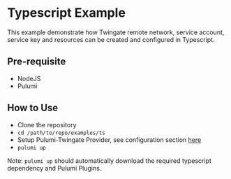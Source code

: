 # Typescript Example
This example demonstrate how Twingate remote network, service account, service key and resources can be created and configured in Typescript.

## Pre-requisite
* NodeJS
* Pulumi

## How to Use
* Clone the repository
* `cd /path/to/repo/examples/ts`
* Setup Pulumi-Twingate Provider, see configuration section [here](../../readme.md)
* `pulumi up`

Note: `pulumi up` should automatically download the required typescript dependency and Pulumi Plugins.